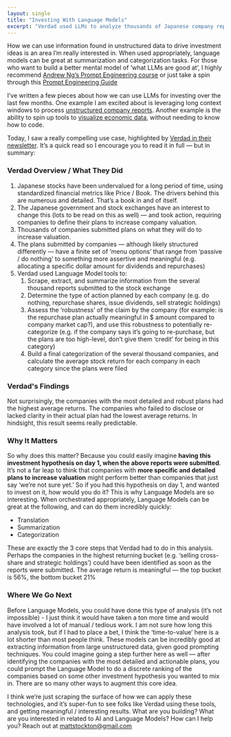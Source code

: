 ```yaml
---
layout: single
title: "Investing With Language Models"
excerpt: "Verdad used LLMs to analyze thousands of Japanese company reports, categorizing their valuation plans and linking them to stock performance. This kind of structured analysis — translation, summarization, and categorization —  is exactly where LLMs shine. We’re just getting started."
---
```

How we can use information found in unstructured data to drive investment ideas is an area I’m really interested in. When used appropriately, language models can be great at summarization and categorization tasks. For those who want to build a better mental model of ‘what LLMs are good at’, I highly recommend [Andrew Ng’s Prompt Engineering course](/2024/05/07/prompt-engineering-quickstart.html) or just take a spin through this [Prompt Engineering Guide](https://www.promptingguide.ai/)

I’ve written a few pieces about how we can use LLMs for investing over the last few months. One example I am excited about is leveraging long context windows to process [unstructured company reports](/2024/08/13/gemini-long-context-window.html). Another example is the ability to spin up tools to [visualize economic data](/2024/06/24/economic-dashboard-with-claude.html), without needing to know how to code. 

Today, I saw a really compelling use case, highlighted by [Verdad in their newsletter](https://mailchi.mp/verdadcap/activism-at-scale-in-japan?e=d672c968ec). It’s a quick read so I encourage you to read it in full — but in summary:

### Verdad Overview / What They Did

1. Japanese stocks have been undervalued for a long period of time, using standardized financial metrics like Price / Book. The drivers behind this are numerous and detailed. That’s a book in and of itself.
2. The Japanese government and stock exchanges have an interest to change this (lots to be read on this as well) — and took action, requiring companies to define their plans to increase company valuation.
3. Thousands of companies submitted plans on what they will do to increase valuation.
4. The plans submitted by companies — although likely structured differently — have a finite set of ‘menu options’ that range from ‘passive / do nothing’ to something more assertive and meaningful (e.g. allocating a specific dollar amount for dividends and repurchases)
5. Verdad used Language Model tools to:
    1. Scrape, extract, and summarize information from the several thousand reports submitted to the stock exchange
    2. Determine the type of action planned by each company (e.g. do nothing, repurchase shares, issue dividends, sell strategic holdings)
    3. Assess the ‘robustness’ of the claim by the company (for example: is the repurchase plan actually meaningful in $ amount compared to company market cap?), and use this robustness to potentially re-categorize (e.g. if the company says it’s going to re-purchase, but the plans are too high-level, don’t give them ‘credit’ for being in this category)
    4. Build a final categorization of the several thousand companies, and calculate the average stock return for each company in each category since the plans were filed

### Verdad's Findings

Not surprisingly, the companies with the most detailed and robust plans had the highest average returns. The companies who failed to disclose or lacked clarity in their actual plan had the lowest average returns. In hindsight, this result seems really predictable.

### Why It Matters

So why does this matter? Because you could easily imagine **having this investment hypothesis on day 1, when the above reports were submitted**. It’s not a far leap to think that companies with **more specific and detailed plans to increase valuation** might perform better than companies that just say ‘we’re not sure yet.’  So if you had this hypothesis on day 1, and wanted to invest on it, how would you do it? This is why Language Models are so interesting. When orchestrated appropriately, Language Models can be great at the following, and can do them incredibly quickly:

- Translation
- Summarization
- Categorization

These are exactly the 3 core steps that Verdad had to do in this analysis. Perhaps the companies in the highest returning bucket (e.g. ‘selling cross-share and strategic holdings’) could have been identified as soon as the reports were submitted. The average return is meaningful — the top bucket is 56%, the bottom bucket 21%

### Where We Go Next

Before Language Models, you could have done this type of analysis (it’s not impossible) - I just think it would have taken a ton more time and would have involved a lot of manual / tedious work. I am not sure how long this analysis took, but if I had to place a bet, I think the ‘time-to-value’ here is a lot shorter than most people think. These models can be incredibly good at extracting information from large unstructured data, given good prompting techniques. You could imagine going a step further here as well — after identifying the companies with the most detailed and actionable plans, you could prompt the Language Model to do a discrete ranking of the companies based on some other investment hypothesis you wanted to mix in. There are so many other ways to augment this core idea.

I think we’re just scraping the surface of how we can apply these technologies, and it’s super-fun to see folks like Verdad using these tools, and getting meaningful / interesting results. What are you building? What are you interested in related to AI and Language Models? How can I help you? Reach out at mattstockton@gmail.com